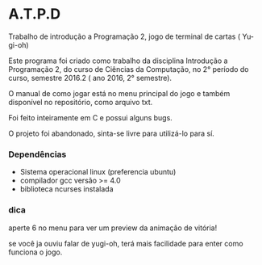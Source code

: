 # A.T.P.D
Trabalho de introdução a Programação 2, jogo de terminal de cartas ( Yu-gi-oh)


Este programa foi criado como trabalho da disciplina Introdução a Programação 2, do curso de Ciências da Computação, no 2° período do curso, semestre 2016.2 ( ano 2016, 2° semestre).

O manual de como jogar está no menu principal do jogo e também disponível no repositório, como arquivo txt.

Foi feito inteiramente em C e possui alguns bugs.

O projeto foi abandonado, sinta-se livre para utilizá-lo para sí.

### Dependências
- Sistema operacional linux (preferencia ubuntu)
- compilador gcc versão >= 4.0
- biblioteca ncurses instalada

### dica
aperte 6 no menu para ver um preview da animação de vitória!

se você ja ouviu falar de yugi-oh, terá mais facilidade para enter como funciona o jogo.
